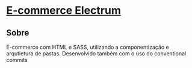 # [E-commerce Electrum](https://vanagila.github.io/electrum-sass/)

## Sobre

E-commerce com HTML e SASS, utilizando a componentização e arqutietura de pastas. Desenvolvido também com o uso do conventional commits
